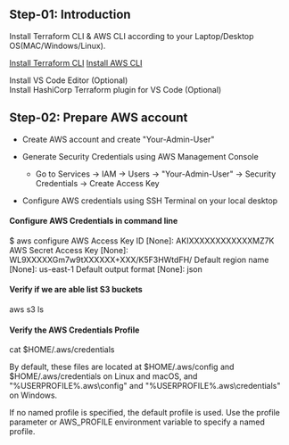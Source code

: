 
## Step-01: Introduction ##  
Install Terraform CLI & AWS CLI according to your Laptop/Desktop OS(MAC/Windows/Linux).  

[Install Terraform CLI](https://developer.hashicorp.com/terraform/downloads)
[Install AWS CLI](https://docs.aws.amazon.com/cli/latest/userguide/getting-started-install.html)

Install VS Code Editor (Optional)  
Install HashiCorp Terraform plugin for VS Code (Optional)  

## Step-02: Prepare AWS account ##

* Create AWS account and create "Your-Admin-User"   

* Generate Security Credentials using AWS Management Console  
   * Go to Services -> IAM -> Users -> "Your-Admin-User" -> Security Credentials -> Create Access Key  

* Configure AWS credentials using SSH Terminal on your local desktop  

#### Configure AWS Credentials in command line ####
$ aws configure
AWS Access Key ID [None]: AKIXXXXXXXXXXXXMZ7K
AWS Secret Access Key [None]: WL9XXXXXGm7w9tXXXXXX+XXX/K5F3HWtdFH/
Default region name [None]: us-east-1
Default output format [None]: json

#### Verify if we are able list S3 buckets ####
aws s3 ls

#### Verify the AWS Credentials Profile ####

cat $HOME/.aws/credentials

By default, these files are located at $HOME/.aws/config and $HOME/.aws/credentials on Linux and macOS, and "%USERPROFILE%\.aws\config" and "%USERPROFILE%\.aws\credentials" on Windows.

If no named profile is specified, the default profile is used. Use the profile parameter or AWS_PROFILE environment variable to specify a named profile.
